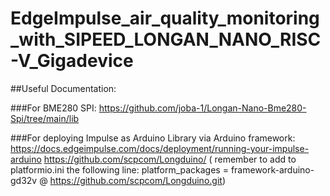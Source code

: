# EdgeImpulse_air_quality_monitoring_with_SIPEED_LONGAN_NANO_RISC-V_Gigadevice

##Useful Documentation:

###For BME280 SPI:
https://github.com/joba-1/Longan-Nano-Bme280-Spi/tree/main/lib

###For deploying Impulse as Arduino Library via Arduino framework:
https://docs.edgeimpulse.com/docs/deployment/running-your-impulse-arduino
https://github.com/scpcom/Longduino/ ( remember to add to platformio.ini the following line: platform_packages = framework-arduino-gd32v @ https://github.com/scpcom/Longduino.git)

